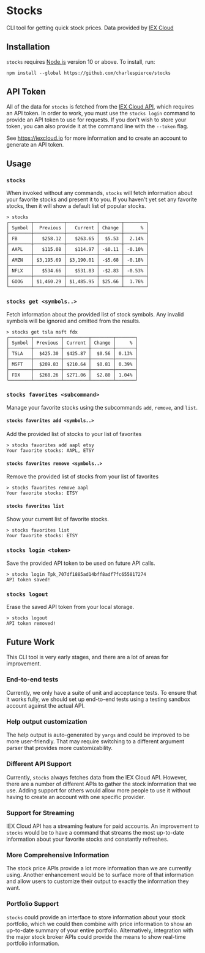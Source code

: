 # Stocks

CLI tool for getting quick stock prices. Data provided by [IEX Cloud](https://iexcloud.io)

## Installation

`stocks` requires [Node.js](https://nodejs.org) version 10 or above. To install, run:

```
npm install --global https://github.com/charlespierce/stocks
```

## API Token

All of the data for `stocks` is fetched from the [IEX Cloud API](https://iexcloud.io), which requires an API token. In order to work, you must use the `stocks login` command to provide an API token to use for requests. If you don't wish to store your token, you can also provide it at the command line with the `--token` flag.

See https://iexcloud.io for more information and to create an account to generate an API token.

## Usage

### `stocks`

When invoked without any commands, `stocks` will fetch information about your favorite stocks and present it to you. If you haven't yet set any favorite stocks, then it will show a default list of popular stocks.

```
> stocks
┌────────┬───────────┬───────────┬────────┬────────┐
│ Symbol │  Previous │   Current │ Change │      % │
├────────┼───────────┼───────────┼────────┼────────┤
│ FB     │   $258.12 │   $263.65 │  $5.53 │  2.14% │
├────────┼───────────┼───────────┼────────┼────────┤
│ AAPL   │   $115.08 │   $114.97 │ -$0.11 │ -0.10% │
├────────┼───────────┼───────────┼────────┼────────┤
│ AMZN   │ $3,195.69 │ $3,190.01 │ -$5.68 │ -0.18% │
├────────┼───────────┼───────────┼────────┼────────┤
│ NFLX   │   $534.66 │   $531.83 │ -$2.83 │ -0.53% │
├────────┼───────────┼───────────┼────────┼────────┤
│ GOOG   │ $1,460.29 │ $1,485.95 │ $25.66 │  1.76% │
└────────┴───────────┴───────────┴────────┴────────┘
```

### `stocks get <symbols..>`

Fetch information about the provided list of stock symbols. Any invalid symbols will be ignored and omitted from the results.

```
> stocks get tsla msft fdx
┌────────┬──────────┬─────────┬────────┬───────┐
│ Symbol │ Previous │ Current │ Change │     % │
├────────┼──────────┼─────────┼────────┼───────┤
│ TSLA   │  $425.30 │ $425.87 │  $0.56 │ 0.13% │
├────────┼──────────┼─────────┼────────┼───────┤
│ MSFT   │  $209.83 │ $210.64 │  $0.81 │ 0.39% │
├────────┼──────────┼─────────┼────────┼───────┤
│ FDX    │  $268.26 │ $271.06 │  $2.80 │ 1.04% │
└────────┴──────────┴─────────┴────────┴───────┘
```

### `stocks favorites <subcommand>`

Manage your favorite stocks using the subcommands `add`, `remove`, and `list`.

#### `stocks favorites add <symbols..>`

Add the provided list of stocks to your list of favorites

```
> stocks favorites add aapl etsy
Your favorite stocks: AAPL, ETSY
```

#### `stocks favorites remove <symbols..>`

Remove the provided list of stocks from your list of favorites

```
> stocks favorites remove aapl
Your favorite stocks: ETSY
```

#### `stocks favorites list`

Show your current list of favorite stocks.

```
> stocks favorites list
Your favorite stocks: ETSY
```

### `stocks login <token>`

Save the provided API token to be used on future API calls.

```
> stocks login Tpk_707df1885ad14bff8adf7fc655817274
API token saved!
```

### `stocks logout`

Erase the saved API token from your local storage.

```
> stocks logout
API token removed!
```

## Future Work

This CLI tool is very early stages, and there are a lot of areas for improvement.

### End-to-end tests

Currently, we only have a suite of unit and acceptance tests. To ensure that it works fully, we should set up end-to-end tests using a testing sandbox account against the actual API.

### Help output customization

The help output is auto-generated by `yargs` and could be improved to be more user-friendly. That may require switching to a different argument parser that provides more customizability.

### Different API Support

Currently, `stocks` always fetches data from the IEX Cloud API. However, there are a number of different APIs to gather the stock information that we use. Adding support for others would allow more people to use it without having to create an account with one specific provider.

### Support for Streaming

IEX Cloud API has a streaming feature for paid accounts. An improvement to `stocks` would be to have a command that streams the most up-to-date information about your favorite stocks and constantly refreshes.

### More Comprehensive Information

The stock price APIs provide a lot more information than we are currently using. Another enhancement would be to surface more of that information and allow users to customize their output to exactly the information they want.

### Portfolio Support

`stocks` could provide an interface to store information about your stock portfolio, which we could then combine with price information to show an up-to-date summary of your entire portfolio. Alternatively, integration with the major stock broker APIs could provide the means to show real-time portfolio information.
